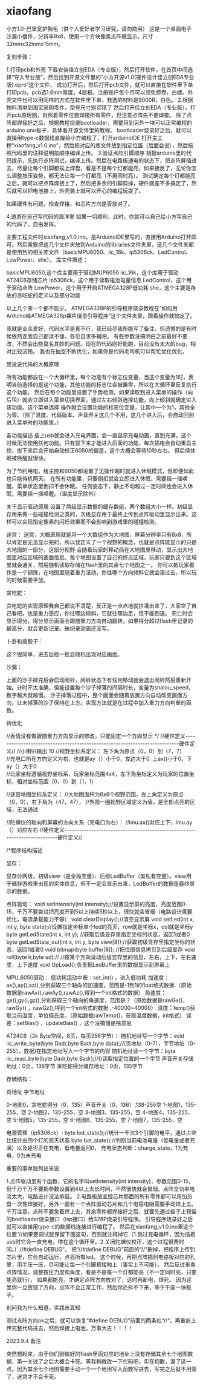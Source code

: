 # xiaofang
小方1.0-巴掌宽护胸毛（供个人爱好者学习研究，请勿商用）
这是一个桌面电子沙漏小摆件，分辨率8x8，使用一个方块像素点阵做显示，尺寸32mmx32mmx15mm。


复刻步骤：

1.打印pcb和外壳
  下载安装佳立创EDA（专业版），然后打开软件，在首页中间选择“导入专业版”，然后找到开源文件里的“小方开源v1.0(硬件设计佳立创EDA专业版).epro”这个文件，
  成功打开后，然后打开pcb文件，就可以直接在软件里下单打印pcb，pcb选1.6mm厚度，4层板。注册账户每个月可以领免费卷，白嫖。外壳文件也可以用同样的方式在软件里下单，我选的材料是9000R，白色。
2.根据物料清单到淘宝采购零件，型号尺寸别买错了
  然后打开佳立创EDA（专业版），打开pcb原理图，对照着零件位置焊接所有零件，但注意点阵先不要焊接。
  除了点阵都焊接好之后，根据教程烧录bootloader，需要用到另外一块可以正常编程的arduino uno板子，具体看开源文件里的教程。
  bootloader烧录好之后，就可以直接用type-c数据线直接给小方编程了，打开arduinoIDE 打开主工程“xiaofang_v1.0.ino”，然后把对应的库文件放到指定位置（后面会说），然后按照代码里的注释说明按顺序编译上传。
3.验证点阵引脚顺序
  根据arduino里的代码提示，先执行点阵测试，编译上传。然后在电路板通电的状态下，把点阵屏插进去，尽量让每个引脚都挨上焊盘，看是不是每个灯都能亮，如果接反了，无论你怎么调整按压姿势，都无法让每一个灯都亮（不用同时亮）。
  测试确定每个灯都能亮之后，就可以把点阵焊接上了，然后把多余的引脚剪掉，硬件就差不多搞定了，然后就可以把电池接上，外壳装上就可以开心的编程玩耍了。

如果硬件有问题，检查焊接，和芯片方向是否放对了。

4.遨游在自己写代码的海洋里
  如果一切顺利，此时，你就可以自己给小方写自己的代码了，自由发挥。

  
主要工程文件时xiaofang_v1.0.ino，是ArduinoIDE里写的，直接用Arduino打开即可。然后需要把这几个文件夹放到Arduino的libraries文件夹里，这几个文件夹都是使用到的相关库文件（basicMPU6050、iic_16k、ip5306ck、LedControl、LowPower、she）。
库文件描述：

basicMPU6050,这个库主要用于驱动MUP6050
iic_16k，这个库用于驱动AT24C6存储芯片
ip5306ck，这个用于读取电池电量信息
LedControl，这个用于驱动点阵
LowPower，这个用于开启ATMEGA328P低功耗
she，这个主要是存放的贪吃蛇的定义以及部分功能

以上几个库一个都不能少。
ATMEGA328P的引导程序烧录教程在“如何用Arduino给ATMEGA328p裸片烧录引导程序”这个文件夹里，跟着操作就搞定了。


我就是业余爱好，代码水平是真不行，我已经尽我所能写了备注，但遗憾的是有时候依然连我自己都读不懂，各位自求多福吧。
有些参数没搞明白之前最好不要改，不然会出些莫名其妙的问题。现在的代码刚好能跑，目前没有太大的bug，相对比较流畅。
我也在抽空不断优化，如果你是代码老司机可以帮忙优化优化。

我说说代码的大概原理

所有功能都放在一个大循环里，每个功能有个标志位变量，当这个变量为1时，表明当前选择的是这个功能，其他功能的标志位会被置零，所以在大循环里反复执行这个功能。
然后在每个功能里设置了手势检测，如果读取到进入菜单的操作（向后甩）就会立即进入菜单切换界面，通过左右倾斜选择功能，向上倾斜就确定进入该功能。这个菜单选择
操作就会设置功能的标志位变量，让其中一个为1，其他全为零。（除了温度、代码版本、声音开关这几个不用，这几个进入后，会自动回到进入菜单时的功能里。）


各功能描述
插上usb就会进入充电界面，会一直显示充电动画，直到充满，这个时候无法使用任何功能。只有拔下来才能进入后面的功能，每次插电会自动重启主控，拔下来后会开始自动校正6050的偏差，这个大概会等待10秒左右。
但后续休眠被唤醒就很快。


为了节约用电，给主控和6050都设置了无操作超时就进入休眠模式，但即便如此也只能待机两天。
在所有功能里，只要倒扣就会立即进入休眠，需要摇一摇唤醒。菜单状态里倒扣不会休眠。
任何姿态下，静止不动超过一定时间也会进入休眠，需要摇一摇唤醒。（温度显示除外）

关于显示驱动原理
设置了两级显示数据的缓存数组，两个数组大小一样。初级显存用来做一些碰撞检测之类的，次级显存用于最终上传到点阵驱动里显示出来。这样可以实现指定像素的闪烁效果而不会影响到游戏里的碰撞检测。


迷宫：
迷宫，大概原理就是用一个大数组作为大地图，屏幕分辨率只有8x8，所以肯定是无法显示完的，所以我定义了一个视野的概念，也就是点阵能显示的只是大地图的一部分，这部分视野
会随着玩家的移动而在大地图里移动，显示出大地图里对应区域的画面信息。每个地图设置了自己的终点区域，玩家只要到这个区域里就会通关，然后随机读取存储在flash里的其余七个地图之一。
你可以把玩家看作是一个钢珠，在地图里随着重力滚动，你往哪个方向倾斜它就会滚过去，所以玩的时候需要平放。

贪吃蛇：

贪吃蛇的实现原理我自己都说不清楚，反正是一点点地就拼凑出来了，大家空了自己看吧。也是重力感应，你往哪边倾斜，它就往哪边走，但不能倒退。
死亡时会显示得分，得分显示画面会跟随重力方向自动翻转。如果得分超过flash里记录的最高分，就会更新记录。破纪录动画还没写。

卜卦和摇骰子：

这个很简单，进去后摇一摇会随机出现对应画面。

沙漏：

上面的沙子掉完后会启动闹铃，闹铃状态下有任何移动就会退出闹铃然后重新开始。计时不太准确，但能设置每个沙子掉落的间隔时长，变量为shalou_speed，数字越大就越慢。
沙子掉落过程中，整个画面会随着放置方向自动改变画面方向，让未掉落的沙子保持在上方。实现方法就是在过程中加入重力方向判断的函数。



待优化

//表情没有做跟随重力方向显示的修改，只能固定一个方向显示
*/
//硬件定义---------------------------------------------------------------------------硬件定义//
//小喇叭输出 10 
//视野坐标系定义： 左下角为原点（0，0）到（7，7）                                            
//充电口所在方向定义为右，也就是ay（）小于0，左边大于0. 上ax()小于0，下ay（）大于0   
//玩家坐标遵循视野坐标系，玩家坐标范围4x4，左下角坐标定义为玩家的位置坐标，相对坐标范围（0，0）到（1，1）

//迷宫地图坐标系定义：
//大地图面积为6x6个视野范围，左上角定义为原点（0，0），右下角为（47，47），
//外围一圈视野区域定义为墙，是全部点亮的区域，无法通过

//陀螺仪的轴向和屏幕的方向关系（充电口为右）：
//imu.ax()对应上下，imu.ay（）对应左右
//硬件定义---------------------------------------------------------------------------硬件定义//



/*程序结构描述

显存：

显存分两级，初级view（是全局变量）、后级LedBuffer（类私有变量）。view用于储存游戏里出现的实体信息，但不一定会显示出来，LedBuffer的数据是最终显示的数据。

点阵驱动：
void setIntensity(int intensity);//设置显示屏的亮度，亮度范围0-15，千万不要尝试把亮度开到5以上持续5秒以上，很快就会冒烟（电路设计需要优化，电流承载能力不够）
void clearDisplay();//清空显示屏
void setLed(int x, int y, byte state);//设置指定坐标单个led的亮灭，row就是坐标x，col就是坐标y
byte getLedState(int x, int y);	//获取后级显存里指定坐标的状态，返回1或者0
byte getLedState_out(int x, int y, byte view[8]);//获取初级显存里指定坐标的状态，返回1或者0
void bitmap(byte buffer[8]);	//把位图信息拷贝到后级显存
void roll(byte lr,byte ud);//	//按某个方向滚动后级显存里的信息，左右，上下，左右速度，上下速度
void UpLoad();负责把LedBuffer里的数据显示到屏幕上



MPU_6050驱动：
低功耗运动中断：set_int() ，进入低功耗
加速度：ax(),ay(),az(),分别获取三个轴向的加速度，范围是-1到1的float格式数据.（原始数据是rawAx(),rawAy(),rawAz(),得到一个int格式的数据）
角速度：gx(),gy(),gz(),分别获取三个轴向的角速度，范围是？（原始数据是rawGx()，rawGy() ，rawGz(),得到一个int格式的数据 ,-40000~40000）
温度：temp()获取当前温度，单位摄氏度。（原始数据rawTemp()，获取温度数据，int格式）
误差：setBias() ，updateBias() ，这个没搞懂是啥意思


AT24C6（2k Byte空间，8页，每页256字节）：
随机地址写一个字节：void iic_write_byte(byte Dadr,byte Badr,byte data);//(页地址（0-7），字节地址（0-255），数据)在指定地址写入一个字节的内容
随机地址读一个字节：byte iic_read_byte(byte Dadr,byte Badr);//()读取指定位置的一个字节
声音开关存储地址：0页，136字节
贪吃蛇得分储存地址：0页，135字节

存储结构：


页地址   字节地址

0-地图0，贪吃蛇得分（0，135）声音开关（0，136）,138-255空
1-地图1，135-255，空
2-地图2，135-255，空
3-地图3，135-255，空
4-地图4，135-255，空
5-地图5，135-255，空
6-地图6，135-255，空
7-地图7，135-255，空


电源管理（ip5306ck）:
byte led_state();//统计一千次3个引脚的电平，通过占空比统计出四个灯的亮灭状态
byte bat_state();//判断当前电池电量（低电量或者充满）以及是否正在充电，低电量返回0，
充电状态判断：charge_state，1为充电，0为未充电



重要的事单独列出来说

1.点阵驱动里有个函数，它的名字叫setIntensity(int intensity)，参数范围0-15，但千万千万不要把参数设置到4以上太长时间，不然很快就会冒烟。点阵全功率电流太大，电路设计没法承载。
2.电路板放主控芯片那面的所有零件都可以用加热盘一次性焊接好，另外一面有一个点阵驱动芯片和几个电容电阻需要手动焊上去。
千万注意，点阵不要急着焊上去，其余零件都焊接好之后，就要先通过板子上预留的bootloader烧录接口（isp接口）给328P烧录引导程序。
引导程序烧录好之后就可以直接用type-c的数据线连接进行编程了。
然后在xiaofang_v1.0.ino里这个位置“//如果要调试就保留下面这句，否则就注释掉它（1.跳过充电循环，因为插着usb时它会一直充电，停在这个循环里。2.关闭陀螺仪校正，这个过程很费时间。）//#define DEBUG”，
把“//#define DEBUG”前面的“//”删掉，把程序上传到芯片里，它会自动运行，点亮所有led。
这个时候，再把点阵插到电路板对应的孔里，用手压一压，尽可能让每一个引脚都接触上（事实上不可能），
然后反过来看点阵情况，调整按压力度和角度，看是不是每一个灯都能亮（不一定同时亮，只要能亮就行），
如果都能亮，才确定点阵方向放对了，这时再断电，焊死。
因为这里你一旦放错了方向，点阵不会正常工作，然后你还拆不下来，等于干废一块板子。

别问我为什么知道，实践出真知

测试点阵方向ok之后，就可以恢复“#define DEBUG”前面的两条杠“//“，再重新上传完整代码进去，然后焊接上电池，万事大吉！！！！

2023.9.4  备注

突然想起来，由于你们刚做好的flash里面对应的地址上没有存储其余七个地图数据，第一关过了之后大概会卡死。等我稍微改一下代码吧，实在抱歉，漏了这一点。因为其余七个地图需要手动一个一个地用写入函数写进去，写完之后就不用管了，迷宫才不会卡死。
